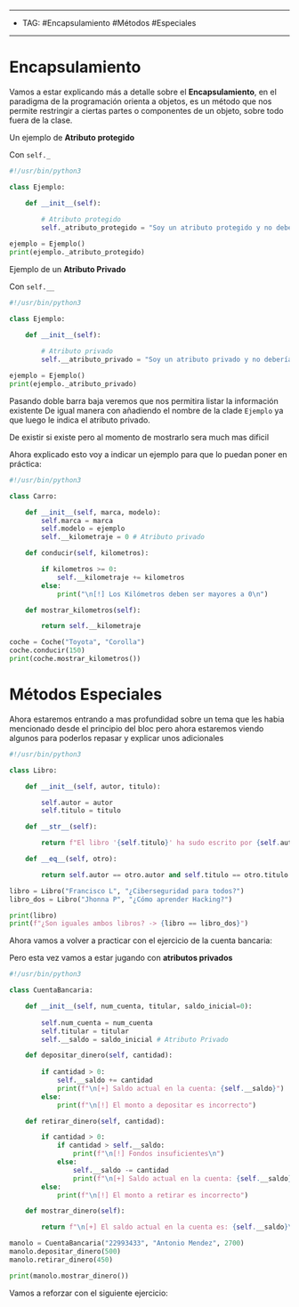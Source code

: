 
----
- TAG: #Encapsulamiento #Métodos #Especiales
----
# Encapsulamiento

Vamos a estar explicando más a detalle sobre el **Encapsulamiento**, en el paradigma de la programación orienta a objetos, es un método que nos permite restringir a ciertas partes o componentes de un objeto, sobre todo fuera de la clase.

Un ejemplo de **Atributo protegido**

Con `self._`

```python
#!/usr/bin/python3

class Ejemplo: 

	def __init__(self):
	
		# Atributo protegido
		self._atributo_protegido = "Soy un atributo protegido y no deberías poder verme"

ejemplo = Ejemplo()
print(ejemplo._atributo_protegido)
```

Ejemplo de un **Atributo Privado**

Con `self.__`

```python
#!/usr/bin/python3

class Ejemplo: 

	def __init__(self):
	
		# Atributo privado
		self.__atributo_privado = "Soy un atributo privado y no deberías poder verme"

ejemplo = Ejemplo()
print(ejemplo._atributo_privado)
```

Pasando doble barra baja veremos que nos permitira listar la información existente
De igual manera con añadiendo el nombre de la clade `Ejemplo` ya que luego le indica el atributo privado.

De existir si existe pero al momento de mostrarlo sera much mas dificil 

Ahora explicado esto voy a indicar un ejemplo para que lo puedan poner en práctica:

```python
#!/usr/bin/python3

class Carro:

	def __init__(self, marca, modelo):
		self.marca = marca
		self.modelo = ejemplo 
		self.__kilometraje = 0 # Atributo privado

	def conducir(self, kilometros):

		if kilometros >= 0:
			self.__kilometraje += kilometros
		else:
			print("\n[!] Los Kilómetros deben ser mayores a 0\n")

	def mostrar_kilometros(self):

		return self.__kilometraje

coche = Coche("Toyota", "Corolla")
coche.conducir(150)
print(coche.mostrar_kilometros())
```

# Métodos Especiales

Ahora estaremos entrando a mas profundidad sobre un tema que les habia mencionado desde el principio del bloc pero ahora estaremos viendo algunos para poderlos repasar y explicar unos adicionales 

```python
#!/usr/bin/python3

class Libro:

	def __init__(self, autor, titulo):

		self.autor = autor
		self.titulo = titulo

	def __str__(self):

		return f"El libro '{self.titulo}' ha sudo escrito por {self.autor}"

	def __eq__(self, otro):

		return self.autor == otro.autor and self.titulo == otro.titulo

libro = Libro("Francisco L", "¿Ciberseguridad para todos?")
libro_dos = Libro("Jhonna P", "¿Cómo aprender Hacking?")

print(libro)
print(f"¿Son iguales ambos libros? -> {libro == libro_dos}")
```

Ahora vamos a volver a practicar con el ejercicio de la cuenta bancaria:

Pero esta vez vamos a estar jugando con **atributos privados**

```python
#!/usr/bin/python3

class CuentaBancaria:

	def __init__(self, num_cuenta, titular, saldo_inicial=0):
	
		self.num_cuenta = num_cuenta
		self.titular = titular
		self.__saldo = saldo_inicial # Atributo Privado

	def depositar_dinero(self, cantidad):
	
		if cantidad > 0:
			self.__saldo += cantidad
			print(f"\n[+] Saldo actual en la cuenta: {self.__saldo}")
		else:
			print(f"\n[!] El monto a depositar es incorrecto")

	def retirar_dinero(self, cantidad):

		if cantidad > 0:
			if cantidad > self.__saldo:
				print(f"\n[!] Fondos insuficientes\n")
			else:
				self.__saldo -= cantidad
				print(f"\n[+] Saldo actual en la cuenta: {self.__saldo}")
		else:
			print(f"\n[!] El monto a retirar es incorrecto")

	def mostrar_dinero(self):

		return f"\n[+] El saldo actual en la cuenta es: {self.__saldo}\n"

manolo = CuentaBancaria("22993433", "Antonio Mendez", 2700)
manolo.depositar_dinero(500)
manolo.retirar_dinero(450)

print(manolo.mostrar_dinero())
```

Vamos a reforzar con el siguiente ejercicio: 

